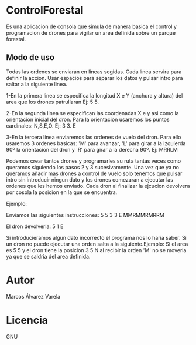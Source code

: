 # ControlForestal
Es una aplicacion de consola que simula de manera basica el control y programacion de drones para vigilar un area definida sobre un parque forestal.

## Modo de uso
Todas las ordenes se enviaran en lineas segidas. Cada linea servira para definir la accion. Usar espacios para separar los datos y pulsar intro para saltar a la siguiente linea.

1-En la primera linea se especifica la longitud X e Y (anchura y altura) del area que los drones patrullaran Ej: 5 5.

2-En la segunda linea se especifican las coordenadas X e y asi como la orientacion inicial del dron. Para la orientacion usaremos los puntos cardinales: N,S,E,O. Ej: 3 3. E

3-En la tercera linea enviaremos las ordenes de vuelo del dron. Para ello usaremos 3 ordenes basicas: 'M' para avanzar, 'L' para girar a la izquierda 90º la orientacion del dron y 'R' para girar a la derecha 90º. Ej: MRRLM

Podemos crear tantos drones y programarles su ruta tantas veces como queramos siguiendo los pasos 2 y 3 sucesivamente.
Una vez que ya no queramos añadir mas drones a control de vuelo solo tenemos que pulsar intro sin introducir ningun dato y los drones comezaran a ejecutar las ordenes que les hemos enviado.
Cada dron al finalizar la ejcucion devolvera por cosola la posicion en la que se encuentra.

Ejemplo:

Enviamos las siguientes instrucciones:
5 5
3 3 E
MMRMMRMRRM

El dron devolveria:
5 1 E

Si introducieramos algun dato incorrecto el programa nos lo haria saber.
Si un dron no puede ejecutar una orden salta a la siguiente.Ejemplo: Si el area es 5 5 y el dron tiene la posicion 3 5 N al recibir la orden 'M' no se moveria ya que se saldria del area definida.

# Autor
Marcos Álvarez Varela

# Licencia
GNU
